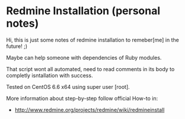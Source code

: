 # Redmine Installation (personal notes)

Hi, this is just some notes of redmine installation to remeber[me] in the future! ;)

Maybe can help someone with dependencies of Ruby modules. 

That script wont all automated, need to read comments in its body to completly isntallation with success.

Tested on CentOS 6.6 x64 using super user [root].

More information about step-by-step follow official How-to in:
* http://www.redmine.org/projects/redmine/wiki/redmineinstall

